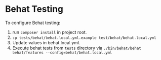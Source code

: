 # Behat Testing

To configure Behat testing:

1. run `composer install` in project root. 
1. `cp tests/behat/behat.local.yml.example test/behat/behat.local.yml`
1. Update values in behat.local.yml.
1. Execute behat tests from `tests` directory via `./bin/behat/behat behat/features --config=behat/behat.local.yml`
